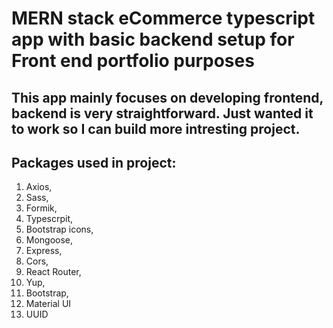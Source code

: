 # MERN stack eCommerce typescript app with basic backend setup for Front end portfolio purposes

## This app mainly focuses on developing frontend, backend is very straightforward. Just wanted it to work so I can build more intresting project.

## Packages used in project:

1. Axios,
2. Sass,
3. Formik,
4. Typescrpit,
5. Bootstrap icons,
6. Mongoose,
7. Express,
8. Cors,
9. React Router,
10. Yup,
11. Bootstrap,
12. Material UI
13. UUID
